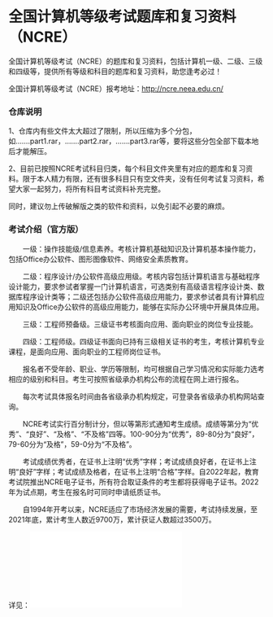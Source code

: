 # 全国计算机等级考试题库和复习资料（NCRE）

全国计算机等级考试（NCRE）的题库和复习资料，包括计算机一级、二级、三级和四级等，提供所有等级和科目的题库和复习资料，助您逢考必过！

全国计算机等级考试（NCRE）报考地址：http://ncre.neea.edu.cn/



### 仓库说明

1、仓库内有些文件太大超过了限制，所以压缩为多个分包，如…….part1.rar，…….part2.rar，…….part3.rar等，要将这些分包全部下载本地后才能解压。

2、目前已按照NCRE考试科目归类，每个科目文件夹里有对应的题库和复习资料。限于本人精力有限，还有很多科目只有空文件夹，没有任何考试复习资料，希望大家一起努力，将所有科目考试资料补充完整。

同时，建议勿上传破解版之类的软件和资料，以免引起不必要的麻烦。



### 考试介绍（官方版）


　　一级：操作技能级/信息素养。考核计算机基础知识及计算机基本操作能力，包括Office办公软件、图形图像软件、网络安全素质教育。


　　二级：程序设计/办公软件高级应用级。考核内容包括计算机语言与基础程序设计能力，要求参试者掌握一门计算机语言，可选类别有高级语言程序设计类、数据库程序设计类等；二级还包括办公软件高级应用能力，要求参试者具有计算机应用知识及Office办公软件的高级应用能力，能够在实际办公环境中开展具体应用。


　　三级：工程师预备级。三级证书考核面向应用、面向职业的岗位专业技能。


　　四级：工程师级。四级证书面向已持有三级相关证书的考生，考核计算机专业课程，是面向应用、面向职业的工程师岗位证书。


　　报名者不受年龄、职业、学历等限制，均可根据自己学习情况和实际能力选考相应的级别和科目。考生可按照省级承办机构公布的流程在网上进行报名。


　　每次考试具体报名时间由各省级承办机构规定，可登录各省级承办机构网站查询。


　　NCRE考试实行百分制计分，但以等第形式通知考生成绩。成绩等第分为“优秀”、“良好”、“及格”、“不及格”四等。100-90分为“优秀”，89-80分为“良好”，79-60分为“及格”，59-0分为“不及格”。


　　考试成绩优秀者，在证书上注明“优秀”字样；考试成绩良好者，在证书上注明“良好”字样；考试成绩及格者，在证书上注明“合格”字样。自2022年起，教育考试院推出NCRE电子证书，所有符合取证条件的考生都将获得电子证书。2022年为试点期，考生在报名时可同时申请纸质证书。


　　自1994年开考以来，NCRE适应了市场经济发展的需要，考试持续发展，至2021年底，累计考生人数近9700万，累计获证人数超过3500万。



详见：![](考试介绍（官方，2022版）.pdf)
